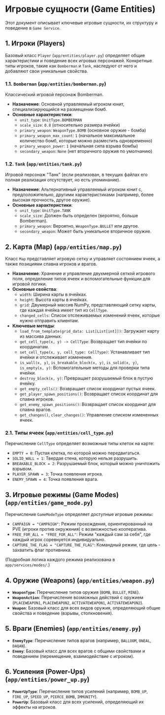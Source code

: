 # Игровые сущности (Game Entities)

Этот документ описывает ключевые игровые сущности, их структуру и поведение в `Game Service`.

## 1. Игроки (Players)

Базовый класс `Player` (`app/entities/player.py`) определяет общие характеристики и поведение всех игровых персонажей. Конкретные типы игроков, такие как `Bomberman` и `Tank`, наследуют от него и добавляют свои уникальные свойства.

### 1.1. `Bomberman` (`app/entities/bomberman.py`)

Классический игровой персонаж Bomberman.

*   **Назначение**: Основной управляемый игроком юнит, специализирующийся на размещении бомб.
*   **Основные характеристики**:
    *   `unit_type`: `UnitType.BOMBERMAN`
    *   `scale_size`: `0.8` (относительно размера ячейки)
    *   `primary_weapon`: `WeaponType.BOMB` (основное оружие - бомба)
    *   `primary_weapon_max_count`: `1` (начальное максимальное количество бомб, которые можно разместить одновременно)
    *   `primary_weapon_power`: `1` (начальная сила взрыва бомбы)
    *   `secondary_weapon`: `None` (нет вторичного оружия по умолчанию)

### 1.2. `Tank` (`app/entities/tank.py`)

Игровой персонаж "Танк" (если реализован, в текущих файлах его полная реализация отсутствует, но есть упоминание).

*   **Назначение**: Альтернативный управляемый игроком юнит с, предположительно, другими характеристиками (например, более высокая прочность, другое оружие).
*   **Основные характеристики**:
    *   `unit_type`: `UnitType.TANK`
    *   `scale_size`: Должен быть определен (вероятно, больше Bomberman).
    *   `primary_weapon`: Вероятно, `WeaponType.BULLET` или другое.
    *   `secondary_weapon`: Может быть уникальное вторичное оружие.

## 2. Карта (Map) (`app/entities/map.py`)

Класс `Map` представляет игровую сетку и управляет состоянием ячеек, а также позициями спавна игроков и врагов.

*   **Назначение**: Хранение и управление двухмерной сеткой игрового поля, определение типов ячеек и вспомогательные функции для игровой логики.
*   **Основные свойства**:
    *   `width`: Ширина карты в ячейках.
    *   `height`: Высота карты в ячейках.
    *   `grid`: Двумерный массив NumPy, представляющий сетку карты, где каждая ячейка имеет тип из `CellType`.
    *   `changed_cells`: Список отслеживаемых изменений ячеек, которые нужно отправить клиентам.
*   **Ключевые методы**:
    *   `load_from_template(grid_data: List[List[int]])`: Загружает карту из массива данных.
    *   `get_cell_type(x, y) -> CellType`: Возвращает тип ячейки по координатам.
    *   `set_cell_type(x, y, cell_type: CellType)`: Устанавливает тип ячейки и отслеживает изменения.
    *   `is_wall(x, y)`, `is_breakable_block(x, y)`, `is_solid(x, y)`, `is_empty(x, y)`: Вспомогательные методы для проверки типа ячейки.
    *   `destroy_block(x, y)`: Превращает разрушаемый блок в пустую ячейку.
    *   `get_empty_cells()`: Возвращает список координат пустых ячеек.
    *   `get_player_spawn_positions()`: Возвращает список координат для спавна игроков.
    *   `get_enemy_spawn_positions()`: Возвращает список координат для спавна врагов.
    *   `get_changes()`, `clear_changes()`: Управление списком измененных ячеек.

### 2.1. Типы ячеек (`app/entities/cell_type.py`)

Перечисление `CellType` определяет возможные типы клеток на карте:

*   `EMPTY = 0`: Пустая клетка, по которой можно передвигаться.
*   `SOLID_WALL = 1`: Твердая стена, которую нельзя разрушить.
*   `BREAKABLE_BLOCK = 2`: Разрушаемый блок, который можно уничтожить взрывом.
*   `PLAYER_SPAWN = 3`: Точка появления игрока.
*   `ENEMY_SPAWN = 4`: Точка появления врага.

## 3. Игровые режимы (Game Modes) (`app/entities/game_mode.py`)

Перечисление `GameModeType` определяет доступные игровые режимы:

*   `CAMPAIGN = "CAMPAIGN"`: Режим прохождения, ориентированный на PVE (игроки против окружения) с возможностью кооператива.
*   `FREE_FOR_ALL = "FREE_FOR_ALL"`: Режим "каждый сам за себя", где каждый игрок соревнуется индивидуально.
*   `CAPTURE_THE_FLAG = "CAPTURE_THE_FLAG"`: Командный режим, где цель - захватить флаг противника.

(Подробная логика каждого режима реализована в `app/services/modes/`.)

## 4. Оружие (Weapons) (`app/entities/weapon.py`)

*   **`WeaponType`**: Перечисление типов оружия (`BOMB`, `BULLET`, `MINE`).
*   **`WeaponAction`**: Перечисление возможных действий с оружием (`PLACEWEAPON1`, `PLACEWEAPON2`, `ACTIVATEWEAPON1`, `ACTIVATEWEAPON2`).
*   **`Weapon`**: Базовый класс для всех видов оружия, определяющий общие свойства и поведение (взрывы, столкновения).

## 5. Враги (Enemies) (`app/entities/enemy.py`)

*   **`EnemyType`**: Перечисление типов врагов (например, `BALLOOM`, `ONEAL`, `DAQAN`).
*   **`Enemy`**: Базовый класс для всех врагов с общими свойствами и поведением (перемещение, взаимодействие с игроком).

## 6. Усиления (Power-Ups) (`app/entities/power_up.py`)

*   **`PowerUpType`**: Перечисление типов усилений (например, `BOMB_UP`, `FIRE_UP`, `SPEED_UP`, `PIERCE_BOMB`, `IMMUNITY`).
*   **`PowerUp`**: Базовый класс для всех усилений, определяющий их эффекты на игроков. 